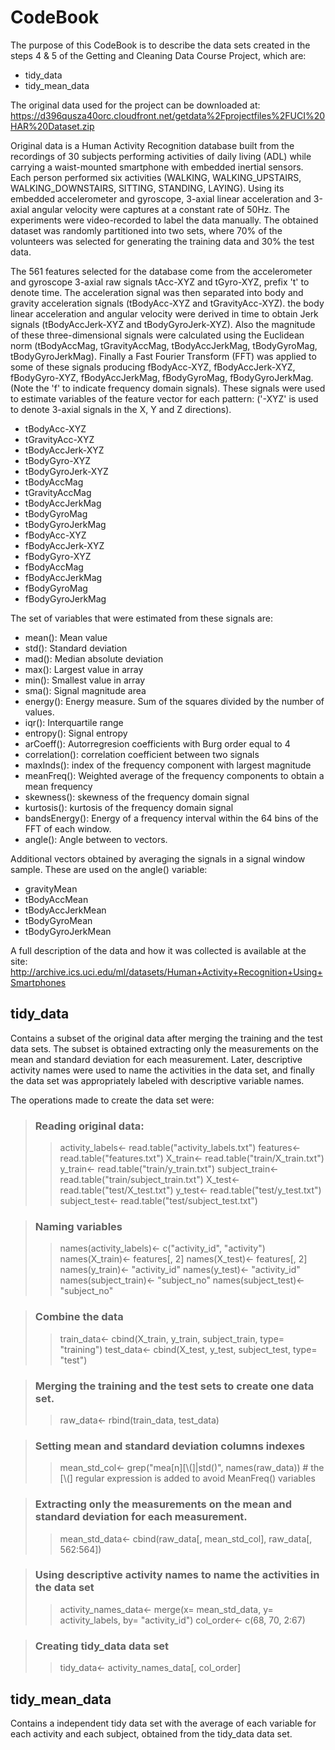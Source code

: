 # CodeBook
The purpose of this CodeBook is to describe the data sets created in the steps 4 & 5 of the Getting and Cleaning Data Course Project, which are:
  * tidy_data
  * tidy_mean_data

The original data used for the project can be downloaded at: https://d396qusza40orc.cloudfront.net/getdata%2Fprojectfiles%2FUCI%20HAR%20Dataset.zip

Original data is a Human Activity Recognition database built from the recordings of 30 subjects performing activities of daily living (ADL) while carrying a waist-mounted smartphone with embedded inertial sensors. Each person performed six activities (WALKING, WALKING_UPSTAIRS, WALKING_DOWNSTAIRS, SITTING, STANDING, LAYING). Using its embedded accelerometer and gyroscope, 3-axial linear acceleration and 3-axial angular velocity were captures at a constant rate of 50Hz. The experiments were video-recorded to label the data manually. The obtained dataset was randomly partitioned into two sets, where 70% of the volunteers was selected for generating the training data and 30% the test data. 

The 561 features selected for the database come from the accelerometer and gyroscope 3-axial raw signals tAcc-XYZ and tGyro-XYZ, prefix 't' to denote time. The acceleration signal was then separated into body and gravity acceleration signals (tBodyAcc-XYZ and tGravityAcc-XYZ). the body linear acceleration and angular velocity were derived in time to obtain Jerk signals (tBodyAccJerk-XYZ and tBodyGyroJerk-XYZ). Also the magnitude of these three-dimensional signals were calculated using the Euclidean norm (tBodyAccMag, tGravityAccMag, tBodyAccJerkMag, tBodyGyroMag, tBodyGyroJerkMag). Finally a Fast Fourier Transform (FFT) was applied to some of these signals producing fBodyAcc-XYZ, fBodyAccJerk-XYZ, fBodyGyro-XYZ, fBodyAccJerkMag, fBodyGyroMag, fBodyGyroJerkMag. (Note the 'f' to indicate frequency domain signals). These signals were used to estimate variables of the feature vector for each pattern: ('-XYZ' is used to denote 3-axial signals in the X, Y and Z directions).

  * tBodyAcc-XYZ
  * tGravityAcc-XYZ
  * tBodyAccJerk-XYZ
  * tBodyGyro-XYZ
  * tBodyGyroJerk-XYZ
  * tBodyAccMag
  * tGravityAccMag
  * tBodyAccJerkMag
  * tBodyGyroMag
  * tBodyGyroJerkMag
  * fBodyAcc-XYZ
  * fBodyAccJerk-XYZ
  * fBodyGyro-XYZ
  * fBodyAccMag
  * fBodyAccJerkMag
  * fBodyGyroMag
  * fBodyGyroJerkMag

The set of variables that were estimated from these signals are: 

  * mean(): Mean value
  * std(): Standard deviation
  * mad(): Median absolute deviation 
  * max(): Largest value in array
  * min(): Smallest value in array
  * sma(): Signal magnitude area
  * energy(): Energy measure. Sum of the squares divided by the number of values. 
  * iqr(): Interquartile range 
  * entropy(): Signal entropy
  * arCoeff(): Autorregresion coefficients with Burg order equal to 4
  * correlation(): correlation coefficient between two signals
  * maxInds(): index of the frequency component with largest magnitude
  * meanFreq(): Weighted average of the frequency components to obtain a mean frequency
  * skewness(): skewness of the frequency domain signal 
  * kurtosis(): kurtosis of the frequency domain signal 
  * bandsEnergy(): Energy of a frequency interval within the 64 bins of the FFT of each window.
  * angle(): Angle between to vectors.

Additional vectors obtained by averaging the signals in a signal window sample. These are used on the angle() variable:

  * gravityMean
  * tBodyAccMean
  * tBodyAccJerkMean
  * tBodyGyroMean
  * tBodyGyroJerkMean

A full description of the data and how it was collected is available at the site: http://archive.ics.uci.edu/ml/datasets/Human+Activity+Recognition+Using+Smartphones



## tidy_data
Contains a subset of the original data after merging the training and the test data sets. The subset is obtained extracting only the measurements on the mean and standard deviation for each measurement. Later, descriptive activity names were used to name the activities in the data set, and finally the data set was appropriately labeled with descriptive variable names.

The operations made to create the data set were:

> ### Reading original data:
>> activity_labels<- read.table("activity_labels.txt")
>> features<- read.table("features.txt")
>> X_train<- read.table("train/X_train.txt")
>> y_train<- read.table("train/y_train.txt")
>> subject_train<- read.table("train/subject_train.txt")
>> X_test<- read.table("test/X_test.txt")
>> y_test<- read.table("test/y_test.txt")
>> subject_test<- read.table("test/subject_test.txt")

> ### Naming variables
>> names(activity_labels)<- c("activity_id", "activity")
names(X_train)<- features[, 2]
names(X_test)<- features[, 2]
names(y_train)<- "activity_id"
names(y_test)<- "activity_id"
names(subject_train)<- "subject_no"
names(subject_test)<- "subject_no"

> ### Combine the data
>> train_data<- cbind(X_train, y_train, subject_train, type= "training")
test_data<- cbind(X_test, y_test, subject_test, type= "test")

> ### Merging the training and the test sets to create one data set.
>> raw_data<- rbind(train_data, test_data)

>### Setting mean and standard deviation columns indexes
>> mean_std_col<- grep("mea[n][\\(]|std()", names(raw_data)) # the [\\(] regular expression is added to avoid MeanFreq() variables

> ### Extracting only the measurements on the mean and standard deviation for each measurement.
>> mean_std_data<- cbind(raw_data[, mean_std_col], raw_data[, 562:564])

> ### Using descriptive activity names to name the activities in the data set
>> activity_names_data<- merge(x= mean_std_data, y= activity_labels, by= "activity_id")
col_order<- c(68, 70, 2:67)

> ### Creating tidy_data data set
>> tidy_data<- activity_names_data[, col_order]

## tidy_mean_data
Contains a independent tidy data set with the average of each variable for each activity and each subject, obtained from the tidy_data data set.
